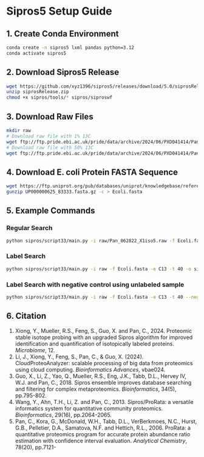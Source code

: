 # Sipros5 Setup Guide

## 1. Create Conda Environment

```bash
conda create -n sipros5 lxml pandas python=3.12
conda activate sipros5
```

## 2. Download Sipros5 Release

```bash
wget https://github.com/xyz1396/sipros5/releases/download/5.0/siprosRelease.zip
unzip siprosRelease.zip
chmod +x sipros/tools/* sipros/siproswf
```

## 3. Download Raw Files

```bash
mkdir raw
# Download raw file with 1% 13C
wget ftp://ftp.pride.ebi.ac.uk/pride/data/archive/2024/06/PXD041414/Pan_062822_X1iso5.raw -P raw
# Download raw file with 50% 13C  
wget ftp://ftp.pride.ebi.ac.uk/pride/data/archive/2024/06/PXD041414/Pan_052322_X13.raw -P raw
```

## 4. Download E. coli Protein FASTA Sequence

```bash
wget https://ftp.uniprot.org/pub/databases/uniprot/knowledgebase/reference_proteomes/Bacteria/UP000000625/UP000000625_83333.fasta.gz
gunzip UP000000625_83333.fasta.gz -c > Ecoli.fasta
```

## 5. Example Commands

### Regular Search

```bash
python sipros/script33/main.py -i raw/Pan_062822_X1iso5.raw -f Ecoli.fasta -t 40 -o regular_output
```

### Label Search

```bash
python sipros/script33/main.py -i raw -f Ecoli.fasta -e C13 -t 40 -o sip_output
```

### Label Search with negative control using unlabeled sample

```bash
python sipros/script33/main.py -i raw -f Ecoli.fasta -e C13 -t 40 --negative_control Pan_062822_X1iso5 -o sip2_output
```

## 6. Citation

1. Xiong, Y., Mueller, R.S., Feng, S., Guo, X. and Pan, C., 2024. Proteomic stable isotope probing with an upgraded Sipros algorithm for improved identification and quantification of isotopically labeled proteins. *Microbiome*, 12.
2. Li, J., Xiong, Y., Feng, S., Pan, C., & Guo, X. (2024). CloudProteoAnalyzer: scalable processing of big data from proteomics using cloud computing. *Bioinformatics Advances*, vbae024.
3. Guo, X., Li, Z., Yao, Q., Mueller, R.S., Eng, J.K., Tabb, D.L., Hervey IV, W.J. and Pan, C., 2018. Sipros ensemble improves database searching and filtering for complex metaproteomics. *Bioinformatics*, 34(5), pp.795-802.
4. Wang, Y., Ahn, T.H., Li, Z. and Pan, C., 2013. Sipros/ProRata: a versatile informatics system for quantitative community proteomics. *Bioinformatics*, 29(16), pp.2064-2065.
5. Pan, C., Kora, G., McDonald, W.H., Tabb, D.L., VerBerkmoes, N.C., Hurst, G.B., Pelletier, D.A., Samatova, N.F. and Hettich, R.L., 2006. ProRata: a quantitative proteomics program for accurate protein abundance ratio estimation with confidence interval evaluation. *Analytical Chemistry*, 78(20), pp.7121-